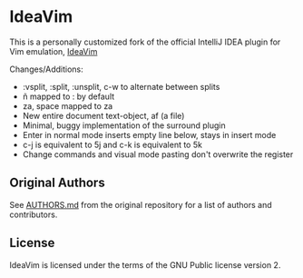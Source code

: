 IdeaVim
=======

This is a personally customized fork of the official IntelliJ IDEA plugin for
Vim emulation, [IdeaVim](https://github.com/JetBrains/ideavim)

Changes/Additions:
- :vsplit, :split, :unsplit, c-w to alternate between splits
- ñ mapped to : by default
- za, space mapped to za
- New entire document text-object, af (a file)
- Minimal, buggy implementation of the surround plugin
- Enter in normal mode inserts empty line below, stays in insert mode
- c-j is equivalent to 5j and c-k is equivalent to 5k
- Change commands and visual mode pasting don't overwrite the register


Original Authors
-------

See [AUTHORS.md](https://github.com/JetBrains/ideavim/blob/master/AUTHORS.md)
from the original repository for a list of authors and contributors.


License
-------

IdeaVim is licensed under the terms of the GNU Public license version 2.

